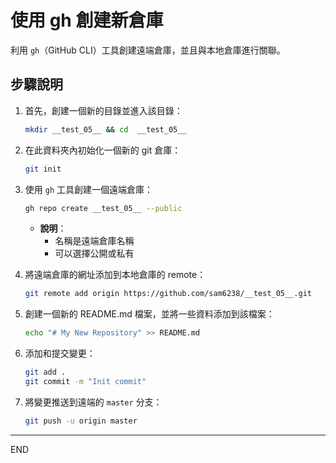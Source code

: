 # 使用 gh 創建新倉庫

利用 `gh`（GitHub CLI）工具創建遠端倉庫，並且與本地倉庫進行關聯。

## 步驟說明

1. 首先，創建一個新的目錄並進入該目錄：

    ```bash
    mkdir __test_05__ && cd  __test_05__
    ```

2. 在此資料夾內初始化一個新的 git 倉庫：

    ```bash
    git init
    ```

3. 使用 `gh` 工具創建一個遠端倉庫：

    ```bash
    gh repo create __test_05__ --public
    ```

    - **說明**：
        - 名稱是遠端倉庫名稱
        - 可以選擇公開或私有

4. 將遠端倉庫的網址添加到本地倉庫的 remote：

    ```bash
    git remote add origin https://github.com/sam6238/__test_05__.git
    ```

5. 創建一個新的 README.md 檔案，並將一些資料添加到該檔案：

    ```bash
    echo "# My New Repository" >> README.md
    ```

6. 添加和提交變更：

    ```bash
    git add .
    git commit -m "Init commit"
    ```

7. 將變更推送到遠端的 `master` 分支：

    ```bash
    git push -u origin master
    ```

---

END